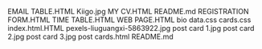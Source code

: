 
EMAIL TABLE.HTML
Kiigo.jpg
MY CV.HTML
README.md
REGISTRATION FORM.HTML
TIME TABLE.HTML
WEB PAGE.HTML
bio data.css
cards.css
index.html.HTML
pexels-liuguangxi-5863922.jpg
post card 1.jpg
post card 2.jpg
post card 3.jpg
post cards.html
README.md
